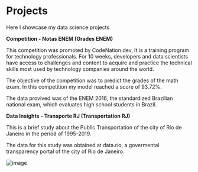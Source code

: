 # Projects
Here I showcase my data science projects

**Competition - Notas ENEM (Grades ENEM)**

This competition was promoted by CodeNation.dev, It is a training program for technology professionals. For 10 weeks, developers and data scientists have access to challenges and content to acquire and practice the technical skills most used by technology companies around the world.

The objective of the competition was to predict the grades of the math exam. In this competition my model reached a score of 93.72%.

The data provived was of the ENEM 2016, the standardized Brazilian national exam, which evaluates high school students in Brazil. 

**Data Insights - Transporte RJ (Transportation RJ)**

This is a brief study about the Public Transportation of the city of Rio de Janeiro in the period of 1995-2019.

The data for this study was obtained at data.rio, a govermental transparency portal of the city of Rio de Janeiro.

![image](https://github.com/ntlbellomo/images/blob/master/transporteRJ/image_transporte.png)
